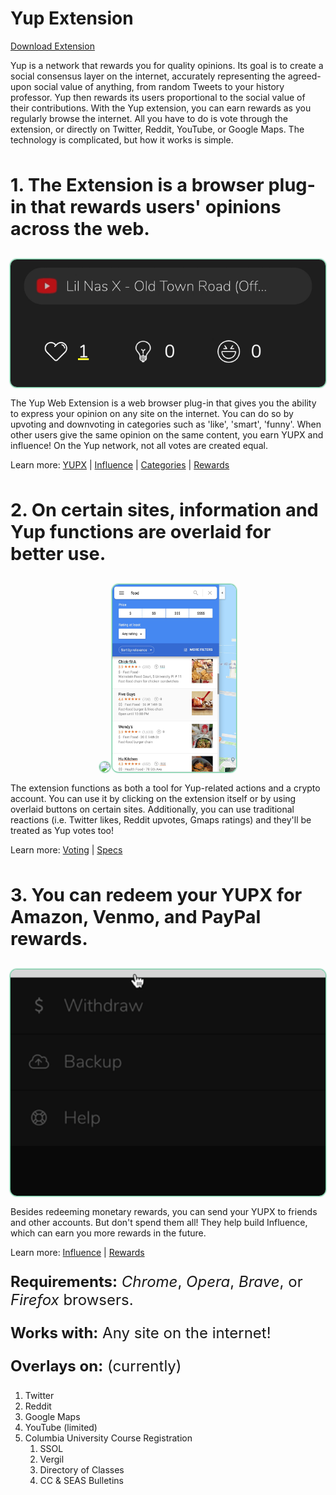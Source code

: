 # Yup Extension
[Download Extension](https://chrome.google.com/webstore/detail/yup/nhmeoaahigiljjdkoagafdccikgojjoi)

Yup is a network that rewards you for quality opinions. Its goal is to create a social consensus layer on the internet, accurately representing the agreed-upon social value of anything, from random Tweets to your history professor. Yup then rewards its users proportional to the social value of their contributions. With the Yup extension, you can earn rewards as you regularly browse the internet. All you have to do is vote through the extension, or directly on Twitter, Reddit, YouTube, or Google Maps. The technology is complicated, but how it works is simple.

<div class="header1">
1. The Extension is a browser plug-in that rewards users' opinions across the web.
</div>

<div class="cont">
  <div class="tooltip">
    <img width="600rem" style="" class="rounded-img" src="media/votedemo.gif">
    </img>
    <div class="tooltiptext">Extension Popup</div>
  </div>
</div>

The Yup Web Extension is a web browser plug-in that gives you the ability to express your opinion on any site on the internet. You can do so by upvoting and downvoting in categories such as 'like', 'smart', 'funny'. When other users give the same opinion on the same content, you earn YUPX and influence! On the Yup network, not all votes are created equal.

Learn more:  [YUPX](/token.md) | [Influence](/influence.md) | [Categories](/categories.md) | [Rewards](rewards.md)

<div class="header1">
2. On certain sites, information and Yup functions are overlaid for better use.
</div>

<div class="cont">
  <div class="tooltip">
    <img height="300rem" style="" class="rounded-img" src="media/twitoverlay.gif">
    </img>
    <div class="tooltiptext">Twitter overlay</div>
  </div>
    <div class="tooltip">
      <img height="300rem" style="float:right;" class="rounded-img" src="media/ssgmaps.jpg">
      </img>
      <div class="tooltiptext">Google Maps</div>
  </div>
</div>

The extension functions as both a tool for Yup-related actions and a crypto account. You can use it by clicking on the extension itself or by using  overlaid buttons on certain sites. Additionally, you can use traditional reactions (i.e. Twitter likes, Reddit upvotes, Gmaps ratings) and they'll be treated as Yup votes too!

Learn more:  [Voting](/voting.md) | [Specs](/specs.md)

<div class="header1">
3. You can redeem your YUPX for Amazon, Venmo, and PayPal rewards.
</div>

<div class="cont">
  <div class="tooltip">
    <img width="600rem" style="" class="rounded-img" src="media/withdraw.gif">
    </img>
    <div class="tooltiptext">Redeem to Amazon</div>
  </div>
</div>

Besides redeeming monetary rewards, you can send your YUPX to friends and other accounts. But don't spend them all! They help build Influence, which can earn you more rewards in the future.

Learn more:  [Influence](a) | [Rewards](a)

<div class="header2">

**Requirements:** *Chrome*, *Opera*, *Brave*, or *Firefox* browsers.

**Works with:** Any site on the internet!

**Overlays on:** (currently)
</div>

1. Twitter
2. Reddit
3. Google Maps
4. YouTube (limited)
5. Columbia University Course Registration
    1. SSOL
    2. Vergil
    3. Directory of Classes
    4. CC & SEAS Bulletins

<br><br><br>




<style>
.cont {
  width:100%;
  text-align:center;
}
.rounded-img {
  border-radius:10px;
  box-shadow: 0px 0px 2px 1px #42b983;
}
.tooltip {
  position: relative;
  display: inline-block;
}
.tooltip .tooltiptext {
  visibility: hidden;
  width: 120px;
  background-color: grey;
  opacity:0.9;
  color: #fff;
  text-align: center;
  border-radius: 6px;
  padding: 5px 0;
  position: absolute;
  z-index: 1;
}
.tooltip:hover .tooltiptext {
  visibility: visible;
}
{
  box-sizing: border-box;
}

.column {
  float: left;
  width: 50%;
  padding: 0px;
}

.row:after {
  content: "";
  display: table;
  clear: both;
}
.header1 {
  font-size: 1.8rem;
  font-weight: bold;
  padding: 2rem 0px;
}
.header2 {
  font-size: 1.5rem;
}
</style>
